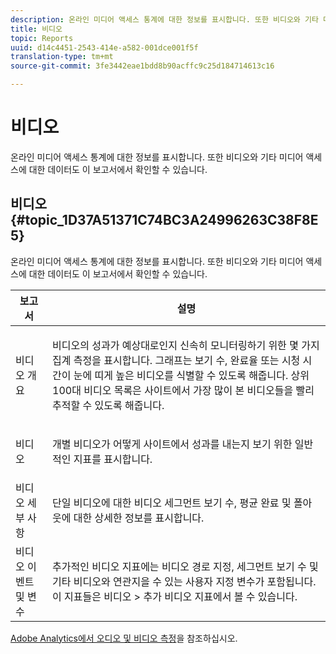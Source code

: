 ```yaml
---
description: 온라인 미디어 액세스 통계에 대한 정보를 표시합니다. 또한 비디오와 기타 미디어 액세스에 대한 데이터도 이 보고서에서 확인할 수 있습니다.
title: 비디오
topic: Reports
uuid: d14c4451-2543-414e-a582-001dce001f5f
translation-type: tm+mt
source-git-commit: 3fe3442eae1bdd8b90acffc9c25d184714613c16

---
```



# 비디오

온라인 미디어 액세스 통계에 대한 정보를 표시합니다. 또한 비디오와 기타 미디어 액세스에 대한 데이터도 이 보고서에서 확인할 수 있습니다.

## 비디오 {#topic_1D37A51371C74BC3A24996263C38F8E5}

온라인 미디어 액세스 통계에 대한 정보를 표시합니다. 또한 비디오와 기타 미디어 액세스에 대한 데이터도 이 보고서에서 확인할 수 있습니다.

<table id="table_A032C55365C34F808764965ADF62F81F"> 
 <thead> 
  <tr> 
   <th colname="col1" class="entry"> 보고서 </th> 
   <th colname="col2" class="entry"> 설명 </th> 
  </tr> 
 </thead>
 <tbody> 
  <tr> 
   <td colname="col1"> 비디오 개요 </td> 
   <td colname="col2"> <p> 비디오의 성과가 예상대로인지 신속히 모니터링하기 위한 몇 가지 집계 측정을 표시합니다. 그래프는 보기 수, 완료율 또는 시청 시간이 눈에 띠게 높은 비디오를 식별할 수 있도록 해줍니다. 상위 100대 비디오 목록은 사이트에서 가장 많이 본 비디오들을 빨리 추적할 수 있도록 해줍니다. </p> </td> 
  </tr> 
  <tr> 
   <td colname="col1"> 비디오 </td> 
   <td colname="col2"> <p> 개별 비디오가 어떻게 사이트에서 성과를 내는지 보기 위한 일반적인 지표를 표시합니다. </p> </td> 
  </tr> 
  <tr> 
   <td colname="col1"> 비디오 세부 사항 </td> 
   <td colname="col2"> <p> 단일 비디오에 대한 비디오 세그먼트 보기 수, 평균 완료 및 폴아웃에 대한 상세한 정보를 표시합니다. </p> </td> 
  </tr> 
  <tr> 
   <td colname="col1"> 비디오 이벤트 및 변수 </td> 
   <td colname="col2"> <p> 추가적인 비디오 지표에는 비디오 경로 지정, 세그먼트 보기 수 및 기타 비디오와 연관지을 수 있는 사용자 지정 변수가 포함됩니다. 이 지표들은 <span class="uicontrol">비디오</span> &gt; <span class="uicontrol">추가 비디오 지표</span>에서 볼 수 있습니다. </p> </td> 
  </tr> 
 </tbody> 
</table>

[Adobe Analytics에서 오디오 및 비디오 측정](https://docs.adobe.com/content/help/ko-KR/media-analytics/using/media-overview.html)을 참조하십시오.
